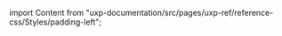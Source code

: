 
import Content from "uxp-documentation/src/pages/uxp-ref/reference-css/Styles/padding-left";

<Content query="product=xd"/>
